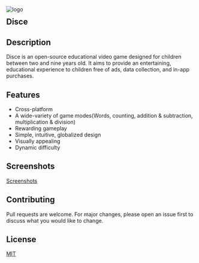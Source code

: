 <img src="https://i.postimg.cc/0QPk2vFy/Logo2.png" alt="logo" align="left"/> 

## Disce

## Description

Disce is an open-source educational video game designed for children between two and nine years old. It aims to provide an entertaining, educational experience to children free of ads, data collection, and in-app purchases.    

## Features
 - Cross-platform
 - A wide-variety of game modes(Words, counting, addition & subtraction, multiplication & division)
 - Rewarding gameplay
 - Simple, intuitive, globalized design
 - Visually appealing
 - Dynamic difficulty

## Screenshots
[Screenshots](https://postimg.cc/gallery/KTyhThh)

## Contributing
Pull requests are welcome. For major changes, please open an issue first to discuss what you would like to change.

## License
[MIT](https://choosealicense.com/licenses/mit/)
